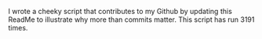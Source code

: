 I wrote a cheeky script that contributes to my Github by updating this ReadMe to illustrate why more than commits matter. This script has run 3191 times.